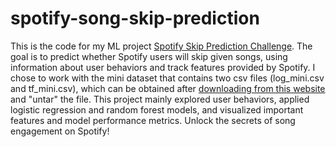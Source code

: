 # spotify-song-skip-prediction
This is the code for my ML project [Spotify Skip Prediction Challenge](https://www.aicrowd.com/challenges/spotify-sequential-skip-prediction-challenge). The goal is to predict whether Spotify users will skip given songs, using information about user behaviors and track features provided by Spotify. I chose to work with the mini dataset that contains two csv files (log_mini.csv and tf_mini.csv), which can be obtained after [downloading from this website](https://www.aicrowd.com/challenges/spotify-sequential-skip-prediction-challenge/dataset_files) and "untar" the file. This project mainly explored user behaviors, applied logistic regression and random forest models, and visualized important features and model performance metrics. Unlock the secrets of song engagement on Spotify!

## 
